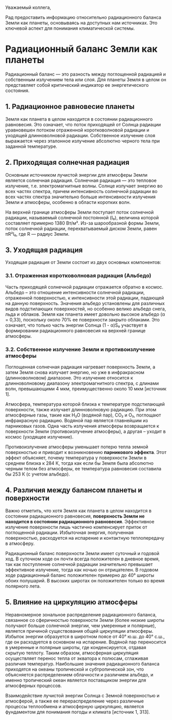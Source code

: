 Уважаемый коллега,

Рад предоставить информацию относительно радиационного баланса Земли как планеты, основываясь на доступных нам источниках. Это ключевой аспект для понимания климатической системы.

# Радиационный баланс Земли как планеты

Радиационный баланс — это разность между поглощенной радиацией и собственным излучением тела или слоя. Для планеты Земля в целом он представляет собой критический индикатор ее энергетического состояния.

## 1. Радиационное равновесие планеты

Земля как планета в целом находится в состоянии радиационного равновесия. Это означает, что поток приходящей от Солнца радиации уравновешен потоком отраженной коротковолновой радиации и уходящей длинноволновой радиации. Собственное излучение слоя выражается через эталонное излучение абсолютно черного тела при заданной температуре.

## 2. Приходящая солнечная радиация

Основным источником лучистой энергии для атмосферы Земли является солнечная радиация. Солнечная радиация — это тепловое излучение, т.е. электромагнитные волны. Солнце излучает энергию во всех частях спектра, причем интенсивность солнечной радиации во всех частях спектра значительно больше интенсивности излучения Земли и атмосферы, особенно в области коротких волн.

На верхней границе атмосферы Земли поступает поток солнечной радиации, называемый солнечной постоянной (I₀), величина которой составляет примерно 1380 Вт/м². Из-за шарообразной формы Земли, поток солнечной радиации, перехватываемый диском Земли, равен πR²I₀, где R — радиус Земли.

## 3. Уходящая радиация

Уходящая радиация от Земли состоит из двух основных компонентов:

### 3.1. Отраженная коротковолновая радиация (Альбедо)

Часть приходящей солнечной радиации отражается обратно в космос. Альбедо – это отношение интенсивности солнечной радиации, отраженной поверхностью, к интенсивности этой радиации, падающей на данную поверхность. Значения альбедо установлены для различных видов подстилающих поверхностей, но особенно велико альбедо снега, льда и облаков. Земля как планета имеет довольно высокое альбедо (α = 0,33), поскольку около 70% ее поверхности закрыто облаками. Это означает, что только часть энергии Солнца (1 - α)S₀ участвует в формировании радиационного равновесия на верхней границе атмосферы.

### 3.2. Собственное излучение Земли и противоизлучение атмосферы

Поглощенная солнечная радиация нагревает поверхность Земли, а затем Земля снова излучает энергию, но уже в инфракрасном (длинноволновом) диапазоне. Это излучение относится к длинноволновому диапазону электромагнитного спектра, с длинами волн, превышающими 4 мкм, преимущественно около 10 мкм [источник 1].

Атмосфера, температура которой близка к температуре подстилающей поверхности, также излучает длинноволновую радиацию. При этом атмосферные газы, такие как H₂O (водяной пар), CO₂ и O₃, поглощают инфракрасную радиацию. Водяной пар является главнейшим из парниковых газов. Одна часть излучения атмосферы возвращается к поверхности Земли (противоизлучение атмосферы), а другая – уходит в космос (уходящее излучение).

Противоизлучение атмосферы уменьшает потерю тепла земной поверхностью и приводит к возникновению **парникового эффекта**. Этот эффект объясняет, почему температура у поверхности Земли в среднем близка к 284 К, тогда как если бы Земля была абсолютно черным телом без атмосферы, ее температура равновесия составила бы 253 К (с учетом альбедо).

## 4. Различия между балансом планеты и поверхности

Важно отметить, что хотя Земля как планета в целом находится в состоянии радиационного равновесия, **поверхность Земли не находится в состоянии радиационного равновесия**. Эффективное излучение поверхности лишь частично компенсирует приток от поглощенной радиации. Избыточная энергия, полученная поверхностью, расходуется на испарение и контактную теплопередачу в атмосферу.

Радиационный баланс поверхности Земли имеет суточный и годовой ход. В суточном ходе он почти всегда положителен в дневное время, так как поступление солнечной радиации значительно превышает эффективное излучение, тогда как ночью он отрицателен. В годовом ходе радиационный баланс положителен примерно до 40° широты обоих полушарий. В высоких широтах он положителен только во время полярного лета.

## 5. Влияние на циркуляцию атмосферы

Неравномерное зональное распределение радиационного баланса, связанное со сферичностью поверхности Земли (более низкие широты получают больше солнечной энергии, чем умеренные и полярные), является причиной существования общей циркуляции атмосферы. Избыток энергии образуется в широтном поясе от 40° ю.ш. до 40° с.ш., где он расходуется в основном на испарение. Водяной пар переносится в умеренные и полярные широты, где конденсируется, отдавая скрытую теплоту. Таким образом, атмосферная циркуляция осуществляет перенос тепла от экватора к полюсам, сглаживая различия температур. Наибольшие значения радиационного баланса приходятся на океаны тропической и субтропической зон, что объясняется распределением облачности и различием альбедо, и именно тропический океан является поставщиком энергии для атмосферных процессов.

Взаимодействие лучистой энергии Солнца с Земной поверхностью и атмосферой, а также ее перераспределение через различные процессы теплообмена и атмосферную циркуляцию, является фундаментом для понимания погоды и климата [источник 1, 313].
